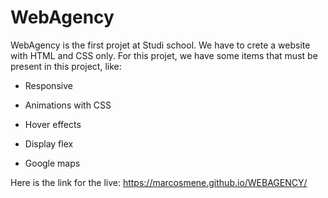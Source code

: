 # WebAgency

WebAgency is the first projet at Studi school. We have to crete a website with HTML and CSS only. For this projet, we have some items that must be present in this project, like:

- Responsive

- Animations with CSS

- Hover effects

- Display flex

- Google maps

Here is the link for the live:
https://marcosmene.github.io/WEBAGENCY/
